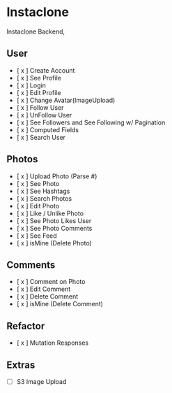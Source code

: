 # Instaclone

Instaclone Backend,

## User

- [ x ] Create Account
- [ x ] See Profile
- [ x ] Login
- [ x ] Edit Profile
- [ x ] Change Avatar(ImageUpload)
- [ x ] Follow User
- [ x ] UnFollow User
- [ x ] See Followers and See Following w/ Pagination
- [ x ] Computed Fields
- [ x ] Search User

## Photos

- [ x ] Upload Photo (Parse #)
- [ x ] See Photo
- [ x ] See Hashtags
- [ x ] Search Photos
- [ x ] Edit Photo
- [ x ] Like / Unlike Photo
- [ x ] See Photo Likes User
- [ x ] See Photo Comments
- [ x ] See Feed
- [ x ] isMine (Delete Photo)

## Comments

- [ x ] Comment on Photo
- [ x ] Edit Comment
- [ x ] Delete Comment
- [ x ] isMine (Delete Comment)

## Refactor

- [ x ] Mutation Responses

## Extras

- [ ] S3 Image Upload
